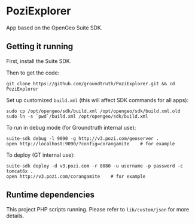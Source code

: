 # PoziExplorer

App based on the OpenGeo Suite SDK.

## Getting it running

First, install the Suite SDK.

Then to get the code:

    git clone https://github.com/groundtruth/PoziExplorer.git && cd PoziExplorer

Set up customized `build.xml` (this will affect SDK commands for all apps):

    sudo cp /opt/opengeo/sdk/build.xml /opt/opengeo/sdk/build.xml.old
    sudo ln -s `pwd`/build.xml /opt/opengeo/sdk/build.xml

To run in debug mode (for Groundtruth internal use):

    suite-sdk debug -l 9090 -g http://v3.pozi.com/geoserver .
    open http://localhost:9090/?config=corangamite    # for example

To deploy (GT internal use):

    suite-sdk deploy -d v3.pozi.com -r 8080 -u username -p password -c tomcat6x .
    open http://v3.pozi.com/corangamite    # for example

## Runtime dependencies

This project  PHP scripts running.
Please refer to `lib/custom/json` for more details.

